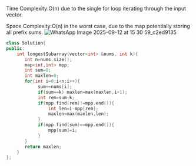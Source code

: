 Time Complexity:O(n) due to the single for loop iterating through the input vector.

Space Complexity:O(n) in the worst case, due to the map potentially storing all prefix sums.
![WhatsApp Image 2025-09-12 at 15 30 59_c2ed9135](https://github.com/user-attachments/assets/fe5b15bc-4668-47bf-a01e-e23365c7b3b3)

```cpp
class Solution{
public:
    int longestSubarray(vector<int> &nums, int k){
       int n=nums.size();
       map<int,int> mpp;
       int sum=0;
       int maxlen=0;
       for(int i=0;i<n;i++){
            sum+=nums[i];
            if(sum==k) maxlen=max(maxlen,i+1);
            int rem=sum-k;
            if(mpp.find(rem)!=mpp.end()){
                int len=i-mpp[rem];
                maxlen=max(maxlen,len);
            }
            if(mpp.find(sum)==mpp.end()){
                mpp[sum]=i;
            }
       }
       return maxlen;
    }
};
